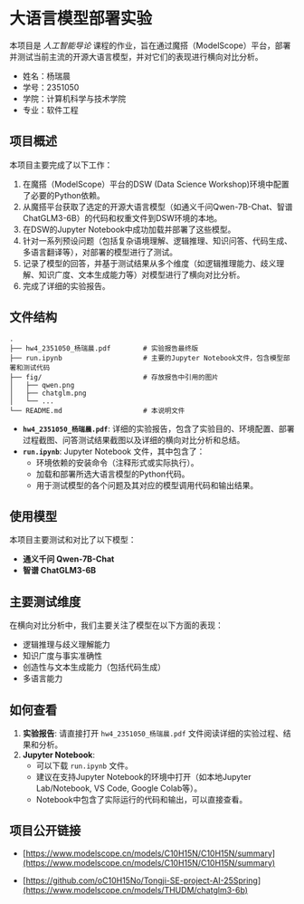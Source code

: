 # 大语言模型部署实验

本项目是 *人工智能导论* 课程的作业，旨在通过魔搭（ModelScope）平台，部署并测试当前主流的开源大语言模型，并对它们的表现进行横向对比分析。

*   姓名：杨瑞晨
*   学号：2351050
*   学院：计算机科学与技术学院
*   专业：软件工程

## 项目概述

本项目主要完成了以下工作：
1.  在魔搭（ModelScope）平台的DSW (Data Science Workshop)环境中配置了必要的Python依赖。
2.  从魔搭平台获取了选定的开源大语言模型（如通义千问Qwen-7B-Chat、智谱ChatGLM3-6B）的代码和权重文件到DSW环境的本地。
3.  在DSW的Jupyter Notebook中成功加载并部署了这些模型。
4.  针对一系列预设问题（包括复杂语境理解、逻辑推理、知识问答、代码生成、多语言翻译等），对部署的模型进行了测试。
5.  记录了模型的回答，并基于测试结果从多个维度（如逻辑推理能力、歧义理解、知识广度、文本生成能力等）对模型进行了横向对比分析。
6.  完成了详细的实验报告。

## 文件结构

```
.
├── hw4_2351050_杨瑞晨.pdf        # 实验报告最终版
├── run.ipynb                    # 主要的Jupyter Notebook文件，包含模型部署和测试代码
├── fig/                         # 存放报告中引用的图片
│   ├── qwen.png
│   ├── chatglm.png
│   └── ...
└── README.md                    # 本说明文件
```
*   **`hw4_2351050_杨瑞晨.pdf`**: 详细的实验报告，包含了实验目的、环境配置、部署过程截图、问答测试结果截图以及详细的横向对比分析和总结。
*   **`run.ipynb`**: Jupyter Notebook 文件，其中包含了：
    *   环境依赖的安装命令（注释形式或实际执行）。
    *   加载和部署所选大语言模型的Python代码。
    *   用于测试模型的各个问题及其对应的模型调用代码和输出结果。


## 使用模型

本项目主要测试和对比了以下模型：
*   **通义千问 Qwen-7B-Chat**
*   **智谱 ChatGLM3-6B**

## 主要测试维度

在横向对比分析中，我们主要关注了模型在以下方面的表现：
*   逻辑推理与歧义理解能力
*   知识广度与事实准确性
*   创造性与文本生成能力（包括代码生成）
*   多语言能力

## 如何查看

1.  **实验报告**: 请直接打开 `hw4_2351050_杨瑞晨.pdf` 文件阅读详细的实验过程、结果和分析。
2.  **Jupyter Notebook**:
    *   可以下载 `run.ipynb` 文件。
    *   建议在支持Jupyter Notebook的环境中打开（如本地Jupyter Lab/Notebook, VS Code, Google Colab等）。
    *   Notebook中包含了实际运行的代码和输出，可以直接查看。

## 项目公开链接 

*   [https://www.modelscope.cn/models/C10H15N/C10H15N/summary](https://www.modelscope.cn/models/C10H15N/C10H15N/summary)

*   [https://github.com/oC10H15No/Tongji-SE-project-AI-25Spring](https://www.modelscope.cn/models/THUDM/chatglm3-6b)
    